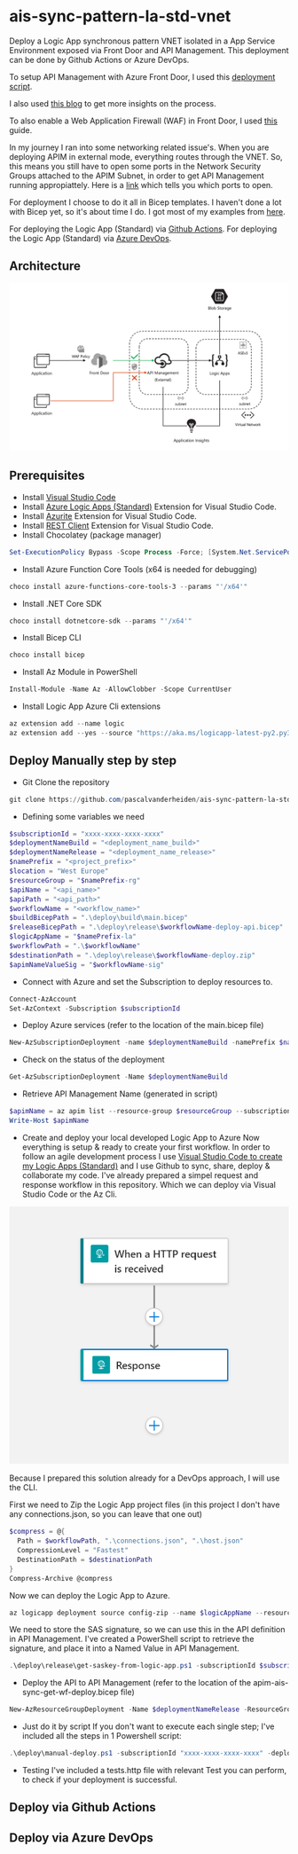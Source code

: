 # ais-sync-pattern-la-std-vnet

Deploy a Logic App synchronous pattern VNET isolated in a App Service Environment exposed via Front Door and API Management. This deployment can be done by Github Actions or Azure DevOps.

To setup API Management with Azure Front Door, I used this [deployment script](https://github.com/Azure/azure-quickstart-templates/tree/master/quickstarts/microsoft.network/front-door-api-management).

I also used [this blog](https://techcommunity.microsoft.com/t5/azure-paas-blog/integrate-azure-front-door-with-azure-api-management/ba-p/2654925) to get more insights on the process.

To also enable a Web Application Firewall (WAF) in Front Door, I used [this](https://docs.microsoft.com/en-us/azure/web-application-firewall/afds/waf-front-door-create-portal) guide.

In my journey I ran into some networking related issue's. When you are deploying APIM in external mode, everything routes through the VNET. So, this means you still have to open some ports in the Network Security Groups attached to the APIM Subnet, in order to get API Management running appropiattely. Here is a [link](https://docs.microsoft.com/en-us/azure/api-management/api-management-using-with-vnet?tabs=stv2#control-plane-ip-addresses) which tells you which ports to open.

For deployment I choose to do it all in Bicep templates. I haven't done a lot with Bicep yet, so it's about time I do. I got most of my examples from [here](https://github.com/Azure/bicep/tree/main/docs/examples).

For deploying the Logic App (Standard) via [Github Actions](https://github.com/Azure/logicapps/tree/master/github-sample).
For deploying the Logic App (Standard) via [Azure DevOps](https://github.com/Azure/logicapps/tree/master/azure-devops-sample).

## Architecture

![ais-dapr-apim](docs/images/arch.png)

## Prerequisites

* Install [Visual Studio Code](https://code.visualstudio.com/download)
* Install [Azure Logic Apps (Standard)](https://marketplace.visualstudio.com/items?itemName=ms-azuretools.vscode-azurelogicapps) Extension for Visual Studio Code.
* Install [Azurite](https://marketplace.visualstudio.com/items?itemName=Azurite.azurite) Extension for Visual Studio Code.
* Install [REST Client](https://marketplace.visualstudio.com/items?itemName=humao.rest-client) Extension for Visual Studio Code.
* Install Chocolatey (package manager)

```ps1
Set-ExecutionPolicy Bypass -Scope Process -Force; [System.Net.ServicePointManager]::SecurityProtocol = [System.Net.ServicePointManager]::SecurityProtocol -bor 3072; iex ((New-Object System.Net.WebClient).DownloadString('https://community.chocolatey.org/install.ps1'))
```

* Install Azure Function Core Tools (x64 is needed for debugging)

```ps1
choco install azure-functions-core-tools-3 --params "'/x64'"
```

* Install .NET Core SDK

```ps1
choco install dotnetcore-sdk --params "'/x64'"
```

* Install Bicep CLI

```ps1
choco install bicep
```

* Install Az Module in PowerShell

```ps1
Install-Module -Name Az -AllowClobber -Scope CurrentUser
```

* Install Logic App Azure Cli extensions

```ps1
az extension add --name logic
az extension add --yes --source "https://aka.ms/logicapp-latest-py2.py3-none-any.whl"
```

## Deploy Manually step by step

* Git Clone the repository

```ps1
git clone https://github.com/pascalvanderheiden/ais-sync-pattern-la-std-vnet.git
```

* Defining some variables we need

```ps1
$subscriptionId = "xxxx-xxxx-xxxx-xxxx"
$deploymentNameBuild = "<deployment_name_build>"
$deploymentNameRelease = "<deployment_name_release>"
$namePrefix = "<project_prefix>"
$location = "West Europe"
$resourceGroup = "$namePrefix-rg"
$apiName = "<api_name>"
$apiPath = "<api_path>"
$workflowName = "<workflow_name>"
$buildBicepPath = ".\deploy\build\main.bicep"
$releaseBicepPath = ".\deploy\release\$workflowName-deploy-api.bicep"
$logicAppName = "$namePrefix-la"
$workflowPath = ".\$workflowName"
$destinationPath = ".\deploy\release\$workflowName-deploy.zip"
$apimNameValueSig = "$workflowName-sig"
```

* Connect with Azure and set the Subscription to deploy resources to.

```ps1
Connect-AzAccount
Set-AzContext -Subscription $subscriptionId
```

* Deploy Azure services (refer to the location of the main.bicep file)

```ps1
New-AzSubscriptionDeployment -name $deploymentNameBuild -namePrefix $namePrefix -Location $location -TemplateFile $buildBicepPath -AsJob
```

* Check on the status of the deployment

```ps1
Get-AzSubscriptionDeployment -Name $deploymentNameBuild
```

* Retrieve API Management Name (generated in script)

```ps1
$apimName = az apim list --resource-group $resourceGroup --subscription $subscriptionId --query "[].{Name:name}" -o tsv
Write-Host $apimName
```

* Create and deploy your local developed Logic App to Azure
Now everything is setup & ready to create your first workflow. In order to follow an agile development process I use [Visual Studio Code to create my Logic Apps (Standard)](https://docs.microsoft.com/en-us/azure/logic-apps/create-single-tenant-workflows-visual-studio-code) and I use Github to sync, share, deploy & collaborate my code.
I've already prepared a simpel request and response workflow in this repository. Which we can deploy via Visual Studio Code or the Az Cli. 

![ais-dapr-apim](docs/images/logic-app-designer.png)

Because I prepared this solution already for a DevOps approach, I will use the CLI.

First we need to Zip the Logic App project files (in this project I don't have any connections.json, so you can leave that one out)

```ps1
$compress = @{
  Path = $workflowPath, ".\connections.json", ".\host.json"
  CompressionLevel = "Fastest"
  DestinationPath = $destinationPath
}
Compress-Archive @compress
```

Now we can deploy the Logic App to Azure.

```ps1
az logicapp deployment source config-zip --name $logicAppName --resource-group $resourceGroup --subscription $subscriptionId --src $destinationPath
```

We need to store the SAS signature, so we can use this in the API definition in API Management. I've created a PowerShell script to retrieve the signature, and place it into a Named Value in API Management.

```ps1
.\deploy\release\get-saskey-from-logic-app.ps1 -subscriptionId $subscriptionId -resourceGroup $resourceGroup -logicAppName $logicAppName -workflowName $workflowName -apimName $apimName -apimNamedValueSig $apimNameValueSig
```

* Deploy the API to API Management (refer to the location of the apim-ais-sync-get-wf-deploy.bicep file)

```ps1
New-AzResourceGroupDeployment -Name $deploymentNameRelease -ResourceGroupName $resourceGroup -apimName $apimName -logicAppName $logicAppName -workflowName $workflowName -workflowSigNamedValue $apimNameValueSig -apiName $apiName -apiPath $apiPath -TemplateFile $releaseBicepPath -AsJob
```

* Just do it by script
If you don't want to execute each single step; I've included all the steps in 1 Powershell script:

```ps1
.\deploy\manual-deploy.ps1 -subscriptionId "xxxx-xxxx-xxxx-xxxx" -deploymentNameBuild "<deployment_name_build>" -deploymentNameRelease "<deployment_name_release>" -namePrefix "<project_prefix>" -workflowName "<workflow_name>" -apiName "<api_name>" -apiPath "<api_path>"
```

* Testing
I've included a tests.http file with relevant Test you can perform, to check if your deployment is successful.

## Deploy via Github Actions

## Deploy via Azure DevOps
